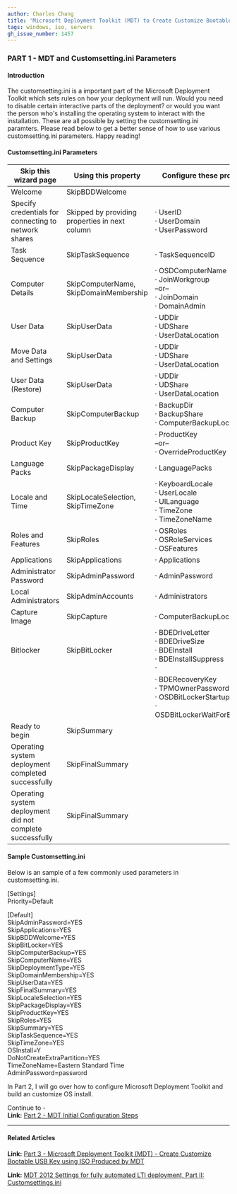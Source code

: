 ```yaml
---
author: Charles Chang
title: 'Microsoft Deployment Toolkit (MDT) to Create Customize Bootable USB Key - Customsetting.ini'
tags: windows, iso, servers
gh_issue_number: 1457
---
```


### PART 1 - MDT and Customsetting.ini Parameters ###

#### Introduction ####
The customsetting.ini is a important part of the Microsoft Deployment Toolkit which sets rules on how your deployment will run. Would you need to disable certain interactive parts of the deployment? or would you want the person who's installing the operating system to interact with the installation. These are all possible by setting the customsetting.ini paramters. Please read below to get a better sense of how to use various customsetting.ini parameters. Happy reading!

#### Customsetting.ini Parameters ####

  |  Skip this wizard page  								   |  Using this property  								  |  	Configure these properties                                                                                   |
  |------------------------------------------------------------|------------------------------------------------------|------------------------------------------------------------------------------------------------------------------|
  |  Welcome                								   |  SkipBDDWelcome       								  |								                                                                                     |
  |  Specify credentials for connecting to network shares      |  Skipped by providing properties in next column      |  ·  UserID<BR>·  UserDomain<BR>·  UserPassword             												         |
  |  Task Sequence                							   |  SkipTaskSequence       							  |  ·  TaskSequenceID               			     														         |
  |  Computer Details                						   |  SkipComputerName, SkipDomainMembership       		  |  ·  OSDComputerName<br>·  JoinWorkgroup<br>–or–<br>·  JoinDomain<br>·  DomainAdmin                               |
  |  User Data                								   |  SkipUserData       								  |  ·  UDDir <br>·  UDShare<br>·  UserDataLocation                     									         |
  |  Move Data and Settings                				       |  SkipUserData       								  |  ·  UDDir<br>·  UDShare<br>·  UserDataLocation                  										         |
  |  User Data (Restore)                					   |  SkipUserData       								  |  ·  UDDir<br>·  UDShare<br>·  UserDataLocation                      									         |
  |  Computer Backup                						   |  SkipComputerBackup                                  |  ·  BackupDir<br>·  BackupShare<br>·  ComputerBackupLocation                    						         |
  |  Product Key                							   |  SkipProductKey       								  |  ·  ProductKey<br>–or–<br>·  OverrideProductKey                   										         |
  |  Language Packs                							   |  SkipPackageDisplay       							  |  ·  LanguagePacks                        														                 |
  |  Locale and Time                						   |  SkipLocaleSelection, SkipTimeZone       			  |  ·  KeyboardLocale<br>·  UserLocale<br>·  UILanguage<br>·  TimeZone<br>·  TimeZoneName                           |
  |  Roles and Features                						   |  SkipRoles       									  |  ·  OSRoles<br>·  OSRoleServices<br>·  OSFeatures                       								         |
  |  Applications                						       |  SkipApplications       							  |  ·  Applications                        																         |
  |  Administrator Password                					   |  SkipAdminPassword       							  |  ·  AdminPassword                   																	         |
  |  Local Administrators                					   |  SkipAdminAccounts       							  |  ·  Administrators                     																	         |
  |  Capture Image                							   |  SkipCapture       							      |  ·  ComputerBackupLocation                      														         |
  |  Bitlocker                								   |  SkipBitLocker       					              |  ·  BDEDriveLetter<br>·  BDEDriveSize<br>·  BDEInstall<br>·  BDEInstallSuppress<br>·  							 |
  |															   |	                                                  |  ·  BDERecoveryKey<br>·  TPMOwnerPassword<br>·  OSDBitLockerStartupKeyDrive<br>·  OSDBitLockerWaitForEncryption  |   	
  |  Ready to begin                							   |  SkipSummary       								  |                              																					 |
  |  Operating system deployment completed successfully        |  SkipFinalSummary       							  |                              																					 |
  |  Operating system deployment did not complete successfully |  SkipFinalSummary       							  |                              																				     |

  
#### Sample Customsetting.ini ####

Below is an sample of a few commonly used parameters in customsetting.ini.<br>

[Settings] <br>
Priority=Default<br>

[Default] <br>
SkipAdminPassword=YES<br>
SkipApplications=YES<br>
SkipBDDWelcome=YES<br>
SkipBitLocker=YES<br>
SkipComputerBackup=YES<br>
SkipComputerName=YES<br>
SkipDeploymentType=YES<br>
SkipDomainMembership=YES<br>
SkipUserData=YES<br>
SkipFinalSummary=YES<br>
SkipLocaleSelection=YES<br>
SkipPackageDisplay=YES<br>
SkipProductKey=YES<br>
SkipRoles=YES<br>
SkipSummary=YES<br>
SkipTaskSequence=YES<br>
SkipTimeZone=YES<br>
OSInstall=Y<br>
DoNotCreateExtraPartition=YES<br>
TimeZoneName=Eastern Standard Time<br>
AdminPassword=password<br>

In Part 2, I will go over how to configure Microsoft Deployment Toolkit and build an customize OS install.

Continue to - <br>
**Link:** <A href=/blog/2018/09/12/Microsoft-Deployment-Toolkit-Initial-Configuration.html.md>Part 2 - MDT Initial Configuration Steps</a>
***
#### Related Articles ####
**Link:** <A href=/blog/2018/09/13/Microsoft-Deployment-Toolkit-Bootable-USB-Key.html.md>Part 3 - Microsoft Deployment Toolkit (MDT) - Create Customize Bootable USB Key using ISO Produced by MDT</a>

**Link:**  <a href="http://renshollanders.nl/2013/02/mdt-2012-settings-for-fully-automated-lti-deployment-part-ii-customsettings-ini/">MDT 2012 Settings for fully automated LTI deployment, Part II: Customsettings.ini</a>
